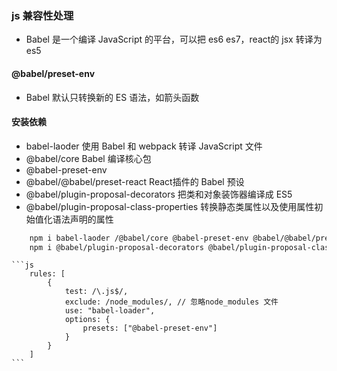 ### js 兼容性处理

- Babel 是一个编译 JavaScript 的平台，可以把 es6 es7，react的 jsx 转译为 es5

#### @babel/preset-env
- Babel 默认只转换新的 ES 语法，如箭头函数

#### 安装依赖
- babel-laoder 使用 Babel 和 webpack 转译 JavaScript 文件
- @babel/core Babel 编译核心包
- @babel-preset-env
- @babel/@babel/preset-react React插件的 Babel 预设
- @babel/plugin-proposal-decorators  把类和对象装饰器编译成 ES5
- @babel/plugin-proposal-class-properties 转换静态类属性以及使用属性初始值化语法声明的属性

```bash
    npm i babel-laoder /@babel/core @babel-preset-env @babel/@babel/preset-react -D
    npm i @babel/plugin-proposal-decorators @babel/plugin-proposal-class-properties @babel/plugin-proposal-private-property-in-object @babel/plugin-proposal-private-methods -D
```


    ```js
        rules: [
            {
                test: /\.js$/,
                exclude: /node_modules/, // 忽略node_modules 文件
                use: "babel-loader",
                options: {
                    presets: ["@babel-preset-env"]
                }
            }
        ]
    ```
